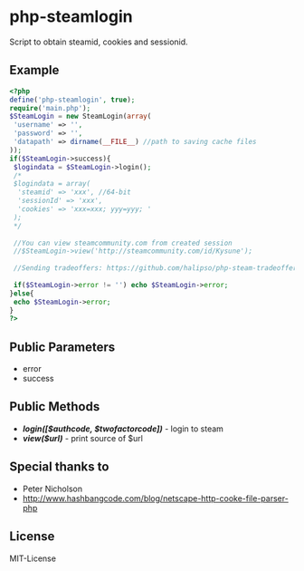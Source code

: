 # php-steamlogin

Script to obtain steamid, cookies and sessionid.

## Example

```php
<?php
define('php-steamlogin', true);
require('main.php');
$SteamLogin = new SteamLogin(array(
 'username' => '',
 'password' => '',
 'datapath' => dirname(__FILE__) //path to saving cache files
));
if($SteamLogin->success){
 $logindata = $SteamLogin->login();
 /*
 $logindata = array(
  'steamid' => 'xxx', //64-bit
  'sessionId' => 'xxx',
  'cookies' => 'xxx=xxx; yyy=yyy; '
 );
 */
 
 //You can view steamcommunity.com from created session
 //$SteamLogin->view('http://steamcommunity.com/id/Kysune');
 
 //Sending tradeoffers: https://github.com/halipso/php-steam-tradeoffers
 
 if($SteamLogin->error != '') echo $SteamLogin->error;
}else{
 echo $SteamLogin->error;
}
?>
```

## Public Parameters

- error
- success

## Public Methods

- ***login([$authcode, $twofactorcode])*** - login to steam
- ***view($url)*** - print source of $url

## Special thanks to

- Peter Nicholson
- <http://www.hashbangcode.com/blog/netscape-http-cooke-file-parser-php>

## License

MIT-License
